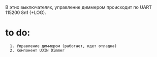 В этих выключателях, управление диммером происходит по UART 115200 8n1 (+LOG).

# to do: 

      1. Управление диммером (работает, идет отладка)
      2. Компонент UJIN Dimmer
